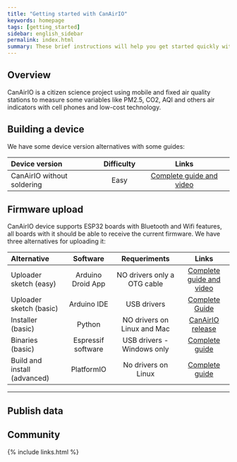 ```yaml
---
title: "Getting started with CanAirIO"
keywords: homepage
tags: [getting_started]
sidebar: english_sidebar
permalink: index.html
summary: These brief instructions will help you get started quickly with CanAirIO. 
---
```

## Overview

CanAirIO is a citizen science project using mobile and fixed air quality stations to measure some variables like PM2.5, CO2, AQI and others air indicators with cell phones and low-cost technology. 

## Building a device

We have some device version alternatives with some guides:

| Device version    | Difficulty | Links   |
| :------------- |:--------:| :-----------: | 
|  CanAirIO without soldering   | Easy | [Complete guide and video][1] |

[1]: https://www.hackster.io/canairio/build-low-cost-air-quality-sensor-canairio-without-soldering-d87494


## Firmware upload

CanAirIO device supports ESP32 boards with Bluetooth and Wifi features, all boards with it should be able to receive the current firmware. We have three alternatives for uploading it:

| Alternative    | Software | Requeriments  | Links   |
| :------------- |:--------:| :-----------: | :-----: |
| Uploader sketch (easy)    | Arduino Droid App | NO drivers only a OTG cable | [Complete guide and video][1] |
| Uploader sketch (basic)    | Arduino IDE | USB drivers | [Complete Guide][1] |
| Installer (basic)       | Python | NO drivers on Linux and Mac | [CanAirIO release][2] |
| Binaries (basic)      | Espressif software | USB drivers - Windows only | [Complete guide][3] |
| Build and install (advanced) | PlatformIO | No drivers on Linux | [Complete guide][4] |

[1]: https://github.com/hpsaturn/esp32-canairio-loader#readme
[2]: https://github.com/kike-canaries/canairio_firmware/releases
[3]: /firmware_upload_binaries_alternative.html
[4]: https://github.com/kike-canaries/canairio_firmware#compiling

---

## Publish data



## Community


{% include links.html %}

